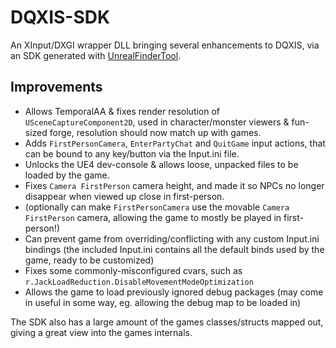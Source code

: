 # DQXIS-SDK

An XInput/DXGI wrapper DLL bringing several enhancements to DQXIS, via an SDK generated with [UnrealFinderTool](https://github.com/CorrM/Unreal-Finder-Tool).

## Improvements
- Allows TemporalAA & fixes render resolution of `USceneCaptureComponent2D`, used in character/monster viewers & fun-sized forge, resolution should now match up with games.
- Adds `FirstPersonCamera`, `EnterPartyChat` and `QuitGame` input actions, that can be bound to any key/button via the Input.ini file.
- Unlocks the UE4 dev-console & allows loose, unpacked files to be loaded by the game.
- Fixes `Camera FirstPerson` camera height, and made it so NPCs no longer disappear when viewed up close in first-person.
- (optionally can make `FirstPersonCamera` use the movable `Camera FirstPerson` camera, allowing the game to mostly be played in first-person!)
- Can prevent game from overriding/conflicting with any custom Input.ini bindings (the included Input.ini contains all the default binds used by the game, ready to be customized)
- Fixes some commonly-misconfigured cvars, such as `r.JackLoadReduction.DisableMovementModeOptimization`
- Allows the game to load previously ignored debug packages (may come in useful in some way, eg. allowing the debug map to be loaded in)

The SDK also has a large amount of the games classes/structs mapped out, giving a great view into the games internals.

